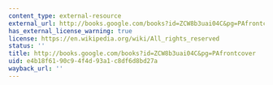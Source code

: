 ```yaml
---
content_type: external-resource
external_url: http://books.google.com/books?id=ZCW8b3uai04C&pg=PAfrontcover
has_external_license_warning: true
license: https://en.wikipedia.org/wiki/All_rights_reserved
status: ''
title: http://books.google.com/books?id=ZCW8b3uai04C&pg=PAfrontcover
uid: e4b18f61-90c9-4f4d-93a1-c8df6d8bd27a
wayback_url: ''
---
```

